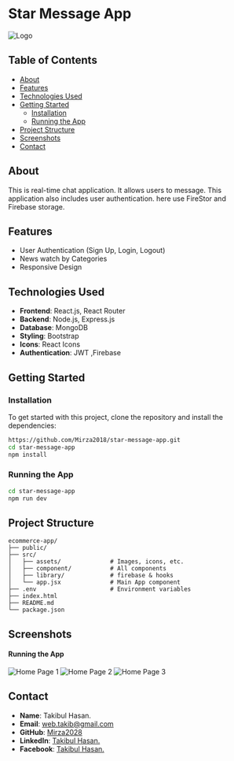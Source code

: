 # **Star Message App**

![Logo](https://i.ibb.co/NpwPr5f/Screenshot-2024-08-21-193032.png) 



## **Table of Contents**

- [About](#about)
- [Features](#features)
- [Technologies Used](#technologies-used)
- [Getting Started](#getting-started)
  - [Installation](#installation)
  - [Running the App](#running-the-app)
- [Project Structure](#project-structure)
- [Screenshots](#screenshots)
- [Contact](#contact)

## **About**

This is  real-time chat application. It allows users to message. This application also includes user authentication.
here use FireStor and Firebase storage.

## **Features**

- User Authentication (Sign Up, Login, Logout)
- News watch by Categories
- Responsive Design


## **Technologies Used**

- **Frontend**: React.js, React Router
- **Backend**: Node.js, Express.js 
- **Database**: MongoDB 
- **Styling**: Bootstrap
- **Icons**: React Icons
- **Authentication**: JWT ,Firebase

## **Getting Started**

### **Installation**

To get started with this project, clone the repository and install the dependencies:

```bash
https://github.com/Mirza2018/star-message-app.git
cd star-message-app
npm install
```

### **Running the App**
```bash
cd star-message-app
npm run dev
```

## **Project Structure**

```plaintext
ecommerce-app/
├── public/
├── src/
│   ├── assets/              # Images, icons, etc.
│   ├── component/           # All components 
│   ├── library/             # firebase & hooks
│   └── app.jsx              # Main App component
├── .env                     # Environment variables
├── index.html         
├── README.md       
└── package.json
```



## **Screenshots**

#### **Running the App**
![Home Page 1](https://i.ibb.co/NpwPr5f/Screenshot-2024-08-21-193032.png) 
![Home Page 2](https://i.ibb.co/W5GHhRG/Screenshot-2024-08-21-193116.png) 
![Home Page 3](https://i.ibb.co/LNy7CGb/Screenshot-2024-08-21-193153.png) 







## **Contact**





- **Name**: Takibul Hasan.
- **Email**: [web.takib@gmail.com](https://mail.google.com/mail/u/0/?fs=1&to=web.takib@gmail.com&tf=cm)
- **GitHub**: [Mirza2028](https://github.com/Mirza2018)
- **LinkedIn**: [Takibul Hasan.](https://www.linkedin.com/in/takibul-hasan-619389242/)
- **Facebook**: [Takibul Hasan.](https://www.facebook.com/takibul.hassan.56)

